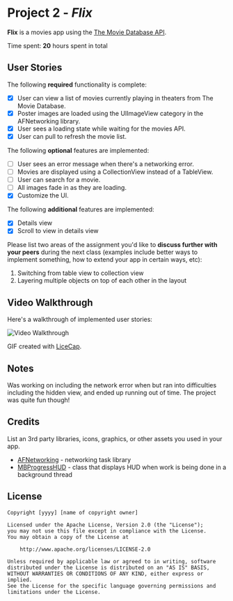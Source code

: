 # Project 2 - *Flix*

**Flix** is a movies app using the [The Movie Database API](http://docs.themoviedb.apiary.io/#).

Time spent: **20** hours spent in total

## User Stories

The following **required** functionality is complete:

- [x] User can view a list of movies currently playing in theaters from The Movie Database.
- [x] Poster images are loaded using the UIImageView category in the AFNetworking library.
- [x] User sees a loading state while waiting for the movies API.
- [x] User can pull to refresh the movie list.

The following **optional** features are implemented:

- [ ] User sees an error message when there's a networking error.
- [ ] Movies are displayed using a CollectionView instead of a TableView.
- [ ] User can search for a movie.
- [ ] All images fade in as they are loading.
- [x] Customize the UI.

The following **additional** features are implemented:

- [x] Details view
- [x] Scroll to view in details view

Please list two areas of the assignment you'd like to **discuss further with your peers** during the next class (examples include better ways to implement something, how to extend your app in certain ways, etc):

1. Switching from table view to collection view
2. Layering multiple objects on top of each other in the layout

## Video Walkthrough

Here's a walkthrough of implemented user stories:

<img src='<iframe src="//giphy.com/embed/xT0Gqhs39MCOEFFfNu" width="480" height="857" frameBorder="0" class="giphy-embed" allowFullScreen></iframe><p><a href="http://giphy.com/gifs/xT0Gqhs39MCOEFFfNu">via GIPHY</a></p>' title='Video Walkthrough' width='' alt='Video Walkthrough' />

GIF created with [LiceCap](http://www.cockos.com/licecap/).

## Notes

Was working on including the network error when but ran into difficulties including the hidden view, and ended up running out of time. The project was quite fun though!

## Credits

List an 3rd party libraries, icons, graphics, or other assets you used in your app.

- [AFNetworking](https://github.com/AFNetworking/AFNetworking) - networking task library
- [MBProgressHUD](https://cocoapods.org/?q=progress) - class that displays HUD when work is being done in a background thread

## License

    Copyright [yyyy] [name of copyright owner]

    Licensed under the Apache License, Version 2.0 (the "License");
    you may not use this file except in compliance with the License.
    You may obtain a copy of the License at

        http://www.apache.org/licenses/LICENSE-2.0

    Unless required by applicable law or agreed to in writing, software
    distributed under the License is distributed on an "AS IS" BASIS,
    WITHOUT WARRANTIES OR CONDITIONS OF ANY KIND, either express or implied.
    See the License for the specific language governing permissions and
    limitations under the License.
